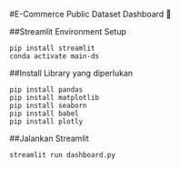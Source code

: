 #E-Commerce Public Dataset Dashboard 🛒  

##Streamlit Environment Setup
```
pip install streamlit
conda activate main-ds
```

##Install Library yang diperlukan
```
pip install pandas 
pip install matplotlib 
pip install seaborn 
pip install babel 
pip install plotly
```

##Jalankan Streamlit
```
streamlit run dashboard.py
```




